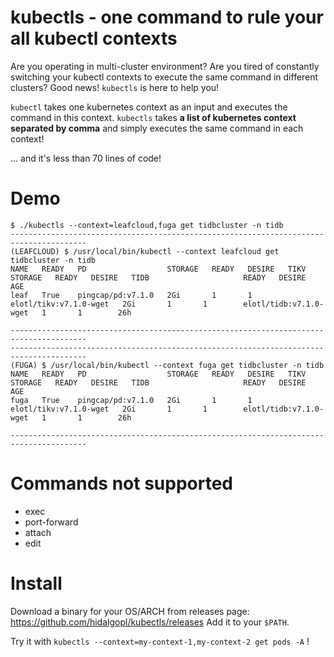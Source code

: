 # kubectls - one command to rule your all kubectl contexts

Are you operating in multi-cluster environment? Are you tired of constantly switching your kubectl contexts to execute the same command in different clusters?
Good news! `kubectls` is here to help you!

`kubectl` takes one kubernetes context as an input and executes the command in this context.
`kubectls` takes **a list of kubernetes context separated by comma** and simply executes the same command in each context!

... and it's less than 70 lines of code!


# Demo
```shell
$ ./kubectls --context=leafcloud,fuga get tidbcluster -n tidb
---------------------------------------------------------------------------------------
(LEAFCLOUD) $ /usr/local/bin/kubectl --context leafcloud get tidbcluster -n tidb
NAME   READY   PD                  STORAGE   READY   DESIRE   TIKV                     STORAGE   READY   DESIRE   TIDB                     READY   DESIRE   AGE
leaf   True    pingcap/pd:v7.1.0   2Gi       1       1        elotl/tikv:v7.1.0-wget   2Gi       1       1        elotl/tidb:v7.1.0-wget   1       1        26h
 
--------------------------------------------------------------------------------------- 
---------------------------------------------------------------------------------------
(FUGA) $ /usr/local/bin/kubectl --context fuga get tidbcluster -n tidb
NAME   READY   PD                  STORAGE   READY   DESIRE   TIKV                     STORAGE   READY   DESIRE   TIDB                     READY   DESIRE   AGE
fuga   True    pingcap/pd:v7.1.0   2Gi       1       1        elotl/tikv:v7.1.0-wget   2Gi       1       1        elotl/tidb:v7.1.0-wget   1       1        26h
 
--------------------------------------------------------------------------------------- 
```

# Commands not supported
- exec
- port-forward
- attach
- edit

# Install
Download a binary for your OS/ARCH from releases page: https://github.com/hidalgopl/kubectls/releases
Add it to your `$PATH`.

Try it with `kubectls --context=my-context-1,my-context-2 get pods -A` !
